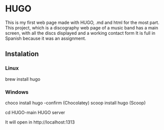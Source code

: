 # HUGO
This is my first web page made with HUGO, .md and html for the most part.
This project, which is a discography web page of a music band has a main screen,
with all the discs displayed and a working contact form
It is full in Spanish because it was an assignment.

## Instalation
### Linux
brew install hugo
### Windows
choco install hugo -confirm (Chocolatey)
scoop install hugo (Scoop)

cd HUGO-main
HUGO server

It will open in http://localhost:1313
